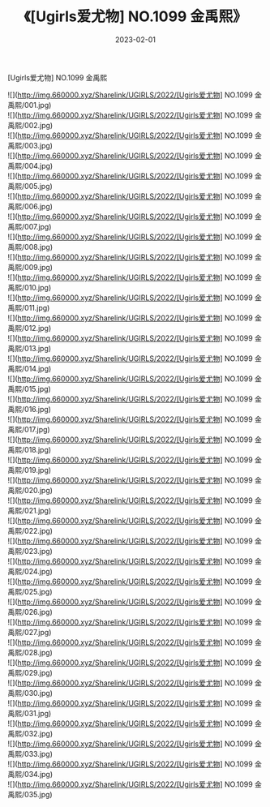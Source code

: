 ﻿---
layout: post
title:  《[Ugirls爱尤物] NO.1099 金禹熙》
date:   2023-02-01
img: http://img.660000.xyz/Sharelink/UGIRLS/2022/[Ugirls爱尤物] NO.1099 金禹熙/000.jpg
categories: [美女, 清纯, 唯美]
---

[Ugirls爱尤物] NO.1099 金禹熙

 ![](http://img.660000.xyz/Sharelink/UGIRLS/2022/[Ugirls爱尤物] NO.1099 金禹熙/001.jpg) <br>![](http://img.660000.xyz/Sharelink/UGIRLS/2022/[Ugirls爱尤物] NO.1099 金禹熙/002.jpg) <br>![](http://img.660000.xyz/Sharelink/UGIRLS/2022/[Ugirls爱尤物] NO.1099 金禹熙/003.jpg) <br>![](http://img.660000.xyz/Sharelink/UGIRLS/2022/[Ugirls爱尤物] NO.1099 金禹熙/004.jpg) <br>![](http://img.660000.xyz/Sharelink/UGIRLS/2022/[Ugirls爱尤物] NO.1099 金禹熙/005.jpg) <br>![](http://img.660000.xyz/Sharelink/UGIRLS/2022/[Ugirls爱尤物] NO.1099 金禹熙/006.jpg) <br>![](http://img.660000.xyz/Sharelink/UGIRLS/2022/[Ugirls爱尤物] NO.1099 金禹熙/007.jpg) <br>![](http://img.660000.xyz/Sharelink/UGIRLS/2022/[Ugirls爱尤物] NO.1099 金禹熙/008.jpg) <br>![](http://img.660000.xyz/Sharelink/UGIRLS/2022/[Ugirls爱尤物] NO.1099 金禹熙/009.jpg) <br>![](http://img.660000.xyz/Sharelink/UGIRLS/2022/[Ugirls爱尤物] NO.1099 金禹熙/010.jpg) <br>![](http://img.660000.xyz/Sharelink/UGIRLS/2022/[Ugirls爱尤物] NO.1099 金禹熙/011.jpg) <br>![](http://img.660000.xyz/Sharelink/UGIRLS/2022/[Ugirls爱尤物] NO.1099 金禹熙/012.jpg) <br>![](http://img.660000.xyz/Sharelink/UGIRLS/2022/[Ugirls爱尤物] NO.1099 金禹熙/013.jpg) <br>![](http://img.660000.xyz/Sharelink/UGIRLS/2022/[Ugirls爱尤物] NO.1099 金禹熙/014.jpg) <br>![](http://img.660000.xyz/Sharelink/UGIRLS/2022/[Ugirls爱尤物] NO.1099 金禹熙/015.jpg) <br>![](http://img.660000.xyz/Sharelink/UGIRLS/2022/[Ugirls爱尤物] NO.1099 金禹熙/016.jpg) <br>![](http://img.660000.xyz/Sharelink/UGIRLS/2022/[Ugirls爱尤物] NO.1099 金禹熙/017.jpg) <br>![](http://img.660000.xyz/Sharelink/UGIRLS/2022/[Ugirls爱尤物] NO.1099 金禹熙/018.jpg) <br>![](http://img.660000.xyz/Sharelink/UGIRLS/2022/[Ugirls爱尤物] NO.1099 金禹熙/019.jpg) <br>![](http://img.660000.xyz/Sharelink/UGIRLS/2022/[Ugirls爱尤物] NO.1099 金禹熙/020.jpg) <br>![](http://img.660000.xyz/Sharelink/UGIRLS/2022/[Ugirls爱尤物] NO.1099 金禹熙/021.jpg) <br>![](http://img.660000.xyz/Sharelink/UGIRLS/2022/[Ugirls爱尤物] NO.1099 金禹熙/022.jpg) <br>![](http://img.660000.xyz/Sharelink/UGIRLS/2022/[Ugirls爱尤物] NO.1099 金禹熙/023.jpg) <br>![](http://img.660000.xyz/Sharelink/UGIRLS/2022/[Ugirls爱尤物] NO.1099 金禹熙/024.jpg) <br>![](http://img.660000.xyz/Sharelink/UGIRLS/2022/[Ugirls爱尤物] NO.1099 金禹熙/025.jpg) <br>![](http://img.660000.xyz/Sharelink/UGIRLS/2022/[Ugirls爱尤物] NO.1099 金禹熙/026.jpg) <br>![](http://img.660000.xyz/Sharelink/UGIRLS/2022/[Ugirls爱尤物] NO.1099 金禹熙/027.jpg) <br>![](http://img.660000.xyz/Sharelink/UGIRLS/2022/[Ugirls爱尤物] NO.1099 金禹熙/028.jpg) <br>![](http://img.660000.xyz/Sharelink/UGIRLS/2022/[Ugirls爱尤物] NO.1099 金禹熙/029.jpg) <br>![](http://img.660000.xyz/Sharelink/UGIRLS/2022/[Ugirls爱尤物] NO.1099 金禹熙/030.jpg) <br>![](http://img.660000.xyz/Sharelink/UGIRLS/2022/[Ugirls爱尤物] NO.1099 金禹熙/031.jpg) <br>![](http://img.660000.xyz/Sharelink/UGIRLS/2022/[Ugirls爱尤物] NO.1099 金禹熙/032.jpg) <br>![](http://img.660000.xyz/Sharelink/UGIRLS/2022/[Ugirls爱尤物] NO.1099 金禹熙/033.jpg) <br>![](http://img.660000.xyz/Sharelink/UGIRLS/2022/[Ugirls爱尤物] NO.1099 金禹熙/034.jpg) <br>![](http://img.660000.xyz/Sharelink/UGIRLS/2022/[Ugirls爱尤物] NO.1099 金禹熙/035.jpg) <br>